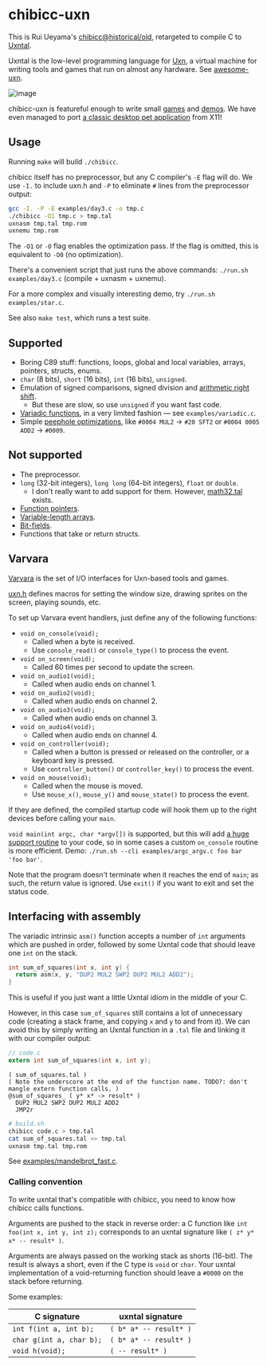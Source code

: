 # chibicc-uxn

This is Rui Ueyama's [chibicc@historical/old](https://github.com/rui314/chibicc/tree/historical/old), retargeted to compile C to [Uxntal](https://wiki.xxiivv.com/site/uxntal.html).

Uxntal is the low-level programming language for [Uxn](https://100r.co/site/uxn.html), a virtual machine for writing tools and games that run on almost any hardware. See [awesome-uxn](https://github.com/hundredrabbits/awesome-uxn).

![image](https://github.com/lynn/chibicc/assets/16232127/312c01e7-0a82-43c0-86ef-6215010cd250)

chibicc-uxn is featureful enough to write small [games](examples/danmaku.c) and [demos](example/star.c). We have even managed to port [a classic desktop pet application](https://github.com/hikari-no-yume/oneko-uxn) from X11!

## Usage

Running `make` will build `./chibicc`.

chibicc itself has no preprocessor, but any C compiler's `-E` flag will do. We use `-I.` to include uxn.h and `-P` to eliminate `#` lines from the preprocessor output:

```sh
gcc -I. -P -E examples/day3.c -o tmp.c
./chibicc -O1 tmp.c > tmp.tal
uxnasm tmp.tal tmp.rom
uxnemu tmp.rom
```

The `-O1` or `-O` flag enables the optimization pass. If the flag is omitted, this is equivalent to `-O0` (no optimization).

There's a convenient script that just runs the above commands: `./run.sh examples/day3.c` (compile + uxnasm + uxnemu).

For a more complex and visually interesting demo, try `./run.sh examples/star.c`.

See also `make test`, which runs a test suite.

## Supported

- Boring C89 stuff: functions, loops, global and local variables, arrays, pointers, structs, enums.
- `char` (8 bits), `short` (16 bits), `int` (16 bits), `unsigned`.
- Emulation of signed comparisons, signed division and [arithmetic right shift](https://en.wikipedia.org/wiki/Arithmetic_shift).
  - But these are slow, so use `unsigned` if you want fast code.
- [Variadic functions](https://en.cppreference.com/w/c/variadic), in a very limited fashion — see `examples/variadic.c`.
- Simple [peephole optimizations](https://en.wikipedia.org/wiki/Peephole_optimization), like `#0004 MUL2` → `#20 SFT2` or `#0004 0005 ADD2` → `#0009`.

## Not supported

- The preprocessor.
- `long` (32-bit integers), `long long` (64-bit integers), `float` or `double`.
  - I don't really want to add support for them. However, [math32.tal](http://plastic-idolatry.com/erik/nxu/math32.tal) exists.
- [Function pointers](https://en.wikipedia.org/wiki/Function_pointer).
- [Variable-length arrays](https://en.cppreference.com/w/c/language/array#Variable-length_arrays).
- [Bit-fields](https://en.cppreference.com/w/c/language/bit_field).
- Functions that take or return structs.

## Varvara

[Varvara](https://wiki.xxiivv.com/site/varvara.html) is the set of I/O interfaces for Uxn-based tools and games.

[uxn.h](./uxn.h) defines macros for setting the window size, drawing sprites on the screen, playing sounds, etc.

To set up Varvara event handlers, just define any of the following functions:

- `void on_console(void);`
  - Called when a byte is received.
  - Use `console_read()` or `console_type()` to process the event.
- `void on_screen(void);`
  - Called 60 times per second to update the screen.
- `void on_audio1(void);`
  - Called when audio ends on channel 1.
- `void on_audio2(void);`
  - Called when audio ends on channel 2.
- `void on_audio3(void);`
  - Called when audio ends on channel 3.
- `void on_audio4(void);`
  - Called when audio ends on channel 4.
- `void on_controller(void);`
  - Called when a button is pressed or released on the controller, or a keyboard key is pressed.
  - Use `controller_button()` or `controller_key()` to process the event.
- `void on_mouse(void);`
  - Called when the mouse is moved.
  - Use `mouse_x()`, `mouse_y()` and `mouse_state()` to process the event.

If they are defined, the compiled startup code will hook them up to the right devices before calling your `main`.

`void main(int argc, char *argv[])` is supported, but this will add [a huge support routine](routines/argc_argv.tal) to your code, so in some cases a custom `on_console` routine is more efficient. Demo: `./run.sh --cli examples/argc_argv.c foo bar 'foo bar'`.

Note that the program doesn't terminate when it reaches the end of `main`; as such, the return value is ignored. Use `exit()` if you want to exit and set the status code.

## Interfacing with assembly

The variadic intrinsic `asm()` function accepts a number of `int` arguments which are pushed in order, followed by some Uxntal code that should leave one `int` on the stack.

```c
int sum_of_squares(int x, int y) {
  return asm(x, y, "DUP2 MUL2 SWP2 DUP2 MUL2 ADD2");
}
```

This is useful if you just want a little Uxntal idiom in the middle of your C.

However, in this case `sum_of_squares` still contains a lot of unnecessary code (creating a stack frame, and copying `x` and `y` to and from it). We can avoid this by simply writing an Uxntal function in a `.tal` file and linking it with our compiler output:

```c
// code.c
extern int sum_of_squares(int x, int y);
```

```tal
( sum_of_squares.tal )
( Note the underscore at the end of the function name. TODO?: don't mangle extern function calls. )
@sum_of_squares_ ( y* x* -> result* )
  DUP2 MUL2 SWP2 DUP2 MUL2 ADD2
  JMP2r
```

```sh
# build.sh
chibicc code.c > tmp.tal
cat sum_of_squares.tal >> tmp.tal
uxnasm tmp.tal tmp.rom
```

See [examples/mandelbrot_fast.c](./examples/mandelbrot_fast.c).

### Calling convention

To write uxntal that's compatible with chibicc, you need to know how chibicc calls functions.

Arguments are pushed to the stack in reverse order: a C function like `int foo(int x, int y, int z);` corresponds to an uxntal signature like `( z* y* x* -- result* )`.

Arguments are always passed on the working stack as shorts (16-bit). The result is always a short, even if the C type is `void` or `char`. Your uxntal implementation of a void-returning function should leave a `#0000` on the stack before returning.

Some examples:

| C signature | uxntal signature |
| --- | --- |
| `int f(int a, int b);` | `( b* a* -- result* )` |
| `char g(int a, char b);` | `( b* a* -- result* )` |
| `void h(void);` | `( -- result* )` |
